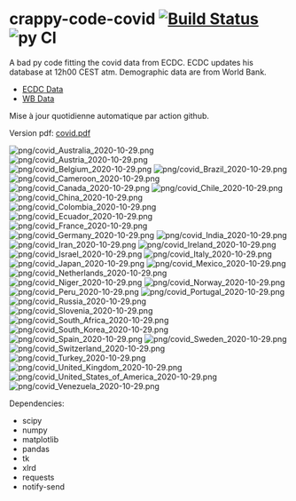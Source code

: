 # crappy-code-covid [![Build Status](https://cloud.drone.io/api/badges/a-lemonnier/crappy-code-covid/status.svg)](https://cloud.drone.io/a-lemonnier/crappy-code-covid) ![py CI](https://github.com/a-lemonnier/crappy-code-covid/workflows/py%20CI/badge.svg)
 
A bad py code fitting the covid data from ECDC. ECDC updates his database at 12h00 CEST atm. Demographic data are from World Bank.
 
- [ECDC Data](https://www.ecdc.europa.eu/en/publications-data/download-todays-data-geographic-distribution-covid-19-cases-worldwide)
- [WB Data](https://data.worldbank.org/indicator/sp.pop.totl)
 
 
Mise à jour quotidienne automatique par action github.
 
Version pdf: [covid.pdf](https://github.com/a-lemonnier/crappy-code-covid/raw/master/covid.pdf)
 
![png/covid_Australia_2020-10-29.png](png/covid_Australia_2020-10-29.png)
![png/covid_Austria_2020-10-29.png](png/covid_Austria_2020-10-29.png)
![png/covid_Belgium_2020-10-29.png](png/covid_Belgium_2020-10-29.png)
![png/covid_Brazil_2020-10-29.png](png/covid_Brazil_2020-10-29.png)
![png/covid_Cameroon_2020-10-29.png](png/covid_Cameroon_2020-10-29.png)
![png/covid_Canada_2020-10-29.png](png/covid_Canada_2020-10-29.png)
![png/covid_Chile_2020-10-29.png](png/covid_Chile_2020-10-29.png)
![png/covid_China_2020-10-29.png](png/covid_China_2020-10-29.png)
![png/covid_Colombia_2020-10-29.png](png/covid_Colombia_2020-10-29.png)
![png/covid_Ecuador_2020-10-29.png](png/covid_Ecuador_2020-10-29.png)
![png/covid_France_2020-10-29.png](png/covid_France_2020-10-29.png)
![png/covid_Germany_2020-10-29.png](png/covid_Germany_2020-10-29.png)
![png/covid_India_2020-10-29.png](png/covid_India_2020-10-29.png)
![png/covid_Iran_2020-10-29.png](png/covid_Iran_2020-10-29.png)
![png/covid_Ireland_2020-10-29.png](png/covid_Ireland_2020-10-29.png)
![png/covid_Israel_2020-10-29.png](png/covid_Israel_2020-10-29.png)
![png/covid_Italy_2020-10-29.png](png/covid_Italy_2020-10-29.png)
![png/covid_Japan_2020-10-29.png](png/covid_Japan_2020-10-29.png)
![png/covid_Mexico_2020-10-29.png](png/covid_Mexico_2020-10-29.png)
![png/covid_Netherlands_2020-10-29.png](png/covid_Netherlands_2020-10-29.png)
![png/covid_Niger_2020-10-29.png](png/covid_Niger_2020-10-29.png)
![png/covid_Norway_2020-10-29.png](png/covid_Norway_2020-10-29.png)
![png/covid_Peru_2020-10-29.png](png/covid_Peru_2020-10-29.png)
![png/covid_Portugal_2020-10-29.png](png/covid_Portugal_2020-10-29.png)
![png/covid_Russia_2020-10-29.png](png/covid_Russia_2020-10-29.png)
![png/covid_Slovenia_2020-10-29.png](png/covid_Slovenia_2020-10-29.png)
![png/covid_South_Africa_2020-10-29.png](png/covid_South_Africa_2020-10-29.png)
![png/covid_South_Korea_2020-10-29.png](png/covid_South_Korea_2020-10-29.png)
![png/covid_Spain_2020-10-29.png](png/covid_Spain_2020-10-29.png)
![png/covid_Sweden_2020-10-29.png](png/covid_Sweden_2020-10-29.png)
![png/covid_Switzerland_2020-10-29.png](png/covid_Switzerland_2020-10-29.png)
![png/covid_Turkey_2020-10-29.png](png/covid_Turkey_2020-10-29.png)
![png/covid_United_Kingdom_2020-10-29.png](png/covid_United_Kingdom_2020-10-29.png)
![png/covid_United_States_of_America_2020-10-29.png](png/covid_United_States_of_America_2020-10-29.png)
![png/covid_Venezuela_2020-10-29.png](png/covid_Venezuela_2020-10-29.png)
 
Dependencies:
- scipy
- numpy
- matplotlib
- pandas
- tk
- xlrd
- requests
- notify-send

